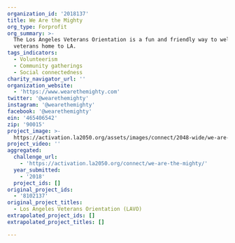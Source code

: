 ```yaml
---
organization_id: '2018137'
title: We Are the Mighty
org_type: Forprofit
org_summary: >-
  The Los Angeles Veterans Orientation is a fun and friendly way to welcome
  veterans home to LA.
tags_indicators:
  - Volunteerism
  - Community gatherings
  - Social connectedness
charity_navigator_url: ''
organization_website:
  - 'https://www.wearethemighty.com'
twitter: '@wearethemighty'
instagram: '@wearethemighty'
facebook: '@wearethemighty'
ein: '465406542'
zip: '90015'
project_image: >-
  https://activation.la2050.org/assets/images/connect/2048-wide/we-are-the-mighty.jpg
project_video: ''
aggregated:
  challenge_url:
    - 'https://activation.la2050.org/connect/we-are-the-mighty/'
  year_submitted:
    - '2018'
  project_ids: []
original_project_ids:
  - '8102137'
original_project_titles:
  - Los Angeles Veterans Orientation (LAVO)
extrapolated_project_ids: []
extrapolated_project_titles: []

---
```

